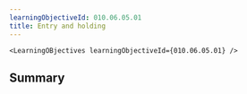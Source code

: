 ```yaml
---
learningObjectiveId: 010.06.05.01
title: Entry and holding
---
```


```tsx eval
<LearningOBjectives learningObjectiveId={010.06.05.01} />
```

## Summary
